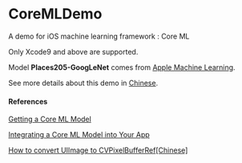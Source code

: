 # CoreMLDemo
A demo for iOS machine learning framework : Core ML


Only Xcode9 and above are supported.

Model **Places205-GoogLeNet** comes from [Apple Machine Learning](https://developer.apple.com/machine-learning/).

See more details about this demo in [Chinese](http://www.jianshu.com/p/ed8e76081cad).

#### References
[Getting a Core ML Model](https://developer.apple.com/documentation/coreml/getting_a_core_ml_model)

[Integrating a Core ML Model into Your App](https://developer.apple.com/documentation/coreml/integrating_a_core_ml_model_into_your_app)

[How to convert UIImage to CVPixelBufferRef[Chinese]](http://blog.csdn.net/lvmaker/article/details/51508121)

